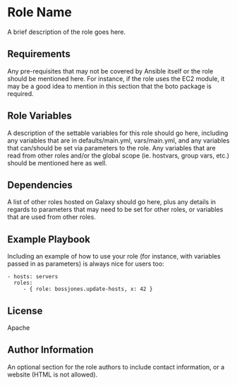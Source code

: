 Role Name
=========

A brief description of the role goes here.

Requirements
------------

Any pre-requisites that may not be covered by Ansible itself or the role should be mentioned here. For instance, if the role uses the EC2 module, it may be a good idea to mention in this section that the boto package is required.

Role Variables
--------------

A description of the settable variables for this role should go here, including any variables that are in defaults/main.yml, vars/main.yml, and any variables that can/should be set via parameters to the role. Any variables that are read from other roles and/or the global scope (ie. hostvars, group vars, etc.) should be mentioned here as well.

Dependencies
------------

A list of other roles hosted on Galaxy should go here, plus any details in regards to parameters that may need to be set for other roles, or variables that are used from other roles.

Example Playbook
----------------

Including an example of how to use your role (for instance, with variables passed in as parameters) is always nice for users too:

    - hosts: servers
      roles:
         - { role: bossjones.update-hosts, x: 42 }

License
-------

Apache

Author Information
------------------

An optional section for the role authors to include contact information, or a website (HTML is not allowed).
